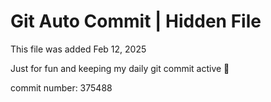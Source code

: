 # Git Auto Commit | Hidden File

This file was added Feb 12, 2025

Just for fun and keeping my daily git commit active 🤪

commit number: 375488
